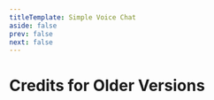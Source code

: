 ```yaml
---
titleTemplate: Simple Voice Chat
aside: false
prev: false
next: false
---
```


# Credits for Older Versions

<Credits :credits="credits"/>

<script setup>
const credits = [
  {
    element: {
      name: "RNNoise natives",
      link: "https://github.com/mjwells2002/rnnoise-bin",
    },
    name: {
      name: "mjwells2002",
      link: "https://github.com/mjwells2002",
    },
  },
  {
    element: {
      name: "Opus natives",
      link: "https://github.com/mjwells2002/libopus-bin",
    },
    name: {
      name: "mjwells2002",
      link: "https://github.com/mjwells2002",
    },
  },
  {
    element: { name: "Opus natives for ARM based macs" },
    name: {
      name: "jason-green-io",
      link: "https://github.com/jason-green-io",
    },
  },
  {
    element: {
      name: "opus-rs",
      link: "https://github.com/SpaceManiac/opus-rs",
    },
    license: {
      name: "MIT License",
      link: "https://github.com/SpaceManiac/opus-rs/blob/master/LICENSE-MIT",
    },
  },
  {
    element: {
      name: "dd-plist",
      link: "https://github.com/3breadt/dd-plist",
    },
    license: {
      name: "Custom",
      link: "https://github.com/3breadt/dd-plist/blob/master/LICENSE.txt",
    },
  },
  {
    element: {
      name: "MacOS microphone workaround",
    },
    name: {
      name: "mjwells2002",
      link: "https://github.com/mjwells2002",
    },
  },
  {
    element: {
      name: "MacOS microphone workaround",
    },
    name: {
      name: "cbyrneee",
      link: "https://github.com/cbyrneee",
    },
  },
];
</script>
